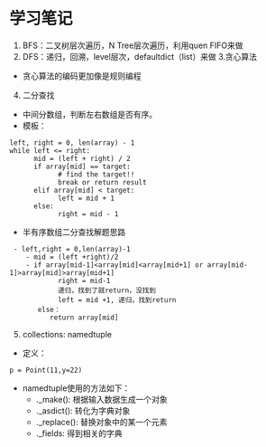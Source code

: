 # 学习笔记
1. BFS：二叉树层次遍历，N Tree层次遍历，利用quen FIFO来做
2. DFS：递归，回溯，level层次，defaultdict（list）来做
3.贪心算法
- 贪心算法的编码更加像是规则编程

4. 二分查找
- 中间分数组，判断左右数组是否有序。
- 模板：
```
left, right = 0, len(array) - 1 
while left <= right: 
	  mid = (left + right) / 2 
	  if array[mid] == target: 
		    # find the target!! 
		    break or return result 
	  elif array[mid] < target: 
		    left = mid + 1 
	  else: 
		    right = mid - 1

```
- 半有序数组二分查找解题思路
```
 - left,right = 0,len(array)-1
    - mid = (left +right)/2
    - if array[mid-1]<array[mid]<array[mid+1] or array[mid-1]>array[mid]>array[mid+1]
            right = mid-1
            递归，找到了就return，没找到
            left = mid +1, 递归，找到return
       else：
          return array[mid]
```
   
          
         
    

5. collections: namedtuple
- 定义：
```Point = namedtuple('Point',["x","y"])
p = Point(11,y=22)
```
- namedtuple使用的方法如下：
    - ._make(): 根据输入数据生成一个对象
    - ._asdict(): 转化为字典对象
    - ._replace(): 替换对象中的某一个元素
    - ._fields: 得到相关的字典
